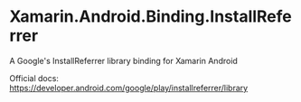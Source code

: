 # Xamarin.Android.Binding.InstallReferrer

A Google's InstallReferrer library binding for Xamarin Android

Official docs: https://developer.android.com/google/play/installreferrer/library
